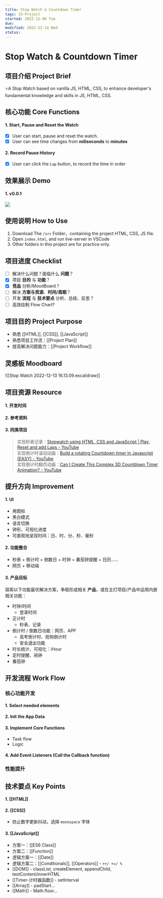 ```yaml
---
title: Stop Watch & Countdown Timer
tags: JS-Project  
started: 2022-12-06 Tue
due: 
modified: 2022-12-14 Wed
status: 
---
```

# Stop Watch & Countdown Timer
## 项目介绍 Project Brief
⭐A Stop Watch based on vanilla JS, HTML, CSS, to enhance developer's fundamental knowledge and skills in JS, HTML, CSS.
## 核心功能 Core Functions
#### 1. Start, Pause and Reset the Watch
- [x] User can start, pause and reset the watch.
- [x] User can see time changes from **miliseconds** to **minutes**
#### 2. Record Pause History
- [x] User can click the `Lap` button, to record the time in order
## 效果展示 Demo
#### 1. v0.0.1
![](https://cdn.nlark.com/yuque/0/2022/gif/29677165/1671015466596-c8c189fd-1b12-41a1-9d3d-057c103629b7.gif)
## 使用说明 How to Use
1. Download The `/src` Folder，containing the project HTML, CSS, JS file.
2. Open `index.html`, and run live-server in VSCode
3. Other folders in this project are for practice only. 
## 项目进度 Checklist
- [ ] 解决什么问题？面临什么 **问题**？
- [x] 项目 **目的** 与 **功能**？
- [x] **竞品** 分析/MoodBoard？
- [ ] 解决 **方案与资源**、**时间/周期**？
- [ ] 开发 **流程** 与 **技术要点** 分析、总结、反思？
- [ ] 高效绘制 Flow Chart?
## 项目目的 Project Purpose
- 熟悉 [[HTML]], [[CSS]], [[JavaScript]] 
- 熟悉项目工作流：[[Project Plan]]
- 提高解决问题能力：[[Project Workflow]]
## 灵感板 Moodboard
![[Stop Watch 2022-12-13 16.13.09.excalidraw]]
## 项目资源 Resource
#### 1. 开发时间
#### 2. 参考资料
#### 3. 同类项目
>实现秒表记录：[Stopwatch using HTML, CSS and JavaScript | Play, Reset and add Laps - YouTube](https://www.youtube.com/watch?v=2TLjO0MlBLg)  
>实现倒计时滚动动画：[Build a rotating Countdown timer in Javascript (EASY) - YouTube](https://www.youtube.com/watch?v=VqToCBmqq6w&list=PLWzGaZzzTKsewuFLazXSDDZa9wbEkBoay)  
>实现倒计时翻页动画：[Can I Create This Complex 3D Countdown Timer Animation? - YouTube](https://www.youtube.com/watch?v=p_6IuhmBsfc)
## 提升方向 Improvement
#### 1. UI
- 用图标
- 黑白模式
- 语言切换
- 钟形、可视化进度
- 可直观地呈现时间：日、时、分、秒、毫秒
#### 2. 功能整合
- 秒表 + 倒计时 + 倒数日 + 时钟 + 番茄钟提醒 + 日历……
- 网页 + 移动端
#### 3. 产品目标
探索以下功能最优解决方案，争取形成相关 **产品**，或在主打项目/产品中运用内嵌相关功能：
- 时钟/时间
	- 登录时间
- 正计时
	- 秒表、记录
- 倒计时 / 倒数日功能：网页、APP
	- 高考倒计时、抢购倒计时
	- 安全退出功能
- 时长统计、可视化：iHour
- 定时提醒、闹钟
- 番茄钟
## 开发流程 Work Flow
### 核心功能开发
#### 1. Select needed elements
#### 2. Init the App Data
#### 3. Implement Core Functions
- Task flow 
- Logic
#### 4. Add Event Listeners (Call the Callback function)
### 性能提升
## 技术要点 Key Points
#### 1. [[HTML]]
#### 2. [[CSS]]
- 防止数字更新抖动，选择 `monospace` 字体
#### 3. [[JavaScript]]
- 方案一：[[ES6 Class]]
- 方案二：[[Function]]
- 逻辑方案一：[[Date]]
- 逻辑方案二：[[Conditionals]], [[Operators]] - `++/ +=/ %`
- [[DOM]] - classList, createElement, appendChild, textContent/innerHTML
- [[Timer-计时器函数]] - setInterval
- [[Array]] - padStart...
- [[Math]] - Math.floor... 
